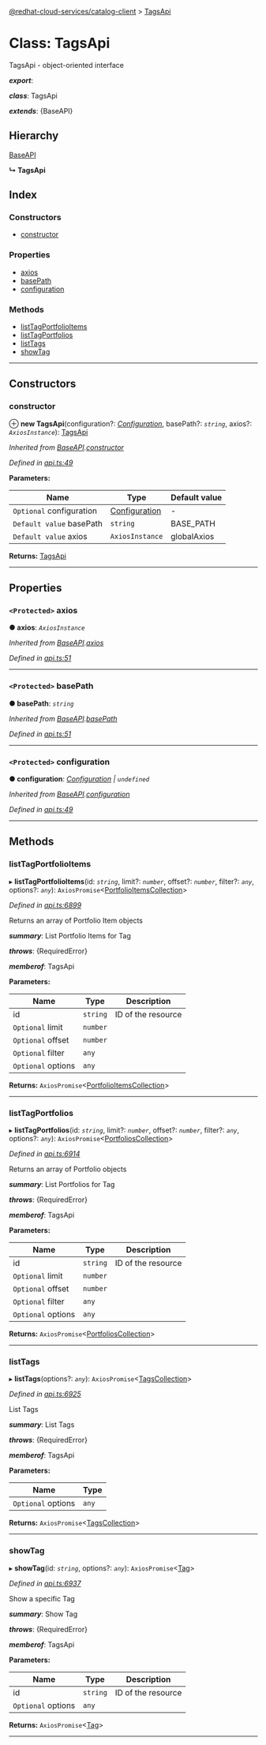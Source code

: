 [@redhat-cloud-services/catalog-client](../README.md) > [TagsApi](../classes/tagsapi.md)

# Class: TagsApi

TagsApi - object-oriented interface

*__export__*: 

*__class__*: TagsApi

*__extends__*: {BaseAPI}

## Hierarchy

 [BaseAPI](baseapi.md)

**↳ TagsApi**

## Index

### Constructors

* [constructor](tagsapi.md#constructor)

### Properties

* [axios](tagsapi.md#axios)
* [basePath](tagsapi.md#basepath)
* [configuration](tagsapi.md#configuration)

### Methods

* [listTagPortfolioItems](tagsapi.md#listtagportfolioitems)
* [listTagPortfolios](tagsapi.md#listtagportfolios)
* [listTags](tagsapi.md#listtags)
* [showTag](tagsapi.md#showtag)

---

## Constructors

<a id="constructor"></a>

###  constructor

⊕ **new TagsApi**(configuration?: *[Configuration](configuration.md)*, basePath?: *`string`*, axios?: *`AxiosInstance`*): [TagsApi](tagsapi.md)

*Inherited from [BaseAPI](baseapi.md).[constructor](baseapi.md#constructor)*

*Defined in [api.ts:49](https://github.com/RedHatInsights/javascript-clients/blob/master/packages/catalog/api.ts#L49)*

**Parameters:**

| Name | Type | Default value |
| ------ | ------ | ------ |
| `Optional` configuration | [Configuration](configuration.md) | - |
| `Default value` basePath | `string` |  BASE_PATH |
| `Default value` axios | `AxiosInstance` |  globalAxios |

**Returns:** [TagsApi](tagsapi.md)

___

## Properties

<a id="axios"></a>

### `<Protected>` axios

**● axios**: *`AxiosInstance`*

*Inherited from [BaseAPI](baseapi.md).[axios](baseapi.md#axios)*

*Defined in [api.ts:51](https://github.com/RedHatInsights/javascript-clients/blob/master/packages/catalog/api.ts#L51)*

___
<a id="basepath"></a>

### `<Protected>` basePath

**● basePath**: *`string`*

*Inherited from [BaseAPI](baseapi.md).[basePath](baseapi.md#basepath)*

*Defined in [api.ts:51](https://github.com/RedHatInsights/javascript-clients/blob/master/packages/catalog/api.ts#L51)*

___
<a id="configuration"></a>

### `<Protected>` configuration

**● configuration**: *[Configuration](configuration.md) \| `undefined`*

*Inherited from [BaseAPI](baseapi.md).[configuration](baseapi.md#configuration)*

*Defined in [api.ts:49](https://github.com/RedHatInsights/javascript-clients/blob/master/packages/catalog/api.ts#L49)*

___

## Methods

<a id="listtagportfolioitems"></a>

###  listTagPortfolioItems

▸ **listTagPortfolioItems**(id: *`string`*, limit?: *`number`*, offset?: *`number`*, filter?: *`any`*, options?: *`any`*): `AxiosPromise`<[PortfolioItemsCollection](../interfaces/portfolioitemscollection.md)>

*Defined in [api.ts:6899](https://github.com/RedHatInsights/javascript-clients/blob/master/packages/catalog/api.ts#L6899)*

Returns an array of Portfolio Item objects

*__summary__*: List Portfolio Items for Tag

*__throws__*: {RequiredError}

*__memberof__*: TagsApi

**Parameters:**

| Name | Type | Description |
| ------ | ------ | ------ |
| id | `string` |  ID of the resource |
| `Optional` limit | `number` |
| `Optional` offset | `number` |
| `Optional` filter | `any` |
| `Optional` options | `any` |

**Returns:** `AxiosPromise`<[PortfolioItemsCollection](../interfaces/portfolioitemscollection.md)>

___
<a id="listtagportfolios"></a>

###  listTagPortfolios

▸ **listTagPortfolios**(id: *`string`*, limit?: *`number`*, offset?: *`number`*, filter?: *`any`*, options?: *`any`*): `AxiosPromise`<[PortfoliosCollection](../interfaces/portfolioscollection.md)>

*Defined in [api.ts:6914](https://github.com/RedHatInsights/javascript-clients/blob/master/packages/catalog/api.ts#L6914)*

Returns an array of Portfolio objects

*__summary__*: List Portfolios for Tag

*__throws__*: {RequiredError}

*__memberof__*: TagsApi

**Parameters:**

| Name | Type | Description |
| ------ | ------ | ------ |
| id | `string` |  ID of the resource |
| `Optional` limit | `number` |
| `Optional` offset | `number` |
| `Optional` filter | `any` |
| `Optional` options | `any` |

**Returns:** `AxiosPromise`<[PortfoliosCollection](../interfaces/portfolioscollection.md)>

___
<a id="listtags"></a>

###  listTags

▸ **listTags**(options?: *`any`*): `AxiosPromise`<[TagsCollection](../interfaces/tagscollection.md)>

*Defined in [api.ts:6925](https://github.com/RedHatInsights/javascript-clients/blob/master/packages/catalog/api.ts#L6925)*

List Tags

*__summary__*: List Tags

*__throws__*: {RequiredError}

*__memberof__*: TagsApi

**Parameters:**

| Name | Type |
| ------ | ------ |
| `Optional` options | `any` |

**Returns:** `AxiosPromise`<[TagsCollection](../interfaces/tagscollection.md)>

___
<a id="showtag"></a>

###  showTag

▸ **showTag**(id: *`string`*, options?: *`any`*): `AxiosPromise`<[Tag](../interfaces/tag.md)>

*Defined in [api.ts:6937](https://github.com/RedHatInsights/javascript-clients/blob/master/packages/catalog/api.ts#L6937)*

Show a specific Tag

*__summary__*: Show Tag

*__throws__*: {RequiredError}

*__memberof__*: TagsApi

**Parameters:**

| Name | Type | Description |
| ------ | ------ | ------ |
| id | `string` |  ID of the resource |
| `Optional` options | `any` |

**Returns:** `AxiosPromise`<[Tag](../interfaces/tag.md)>

___

